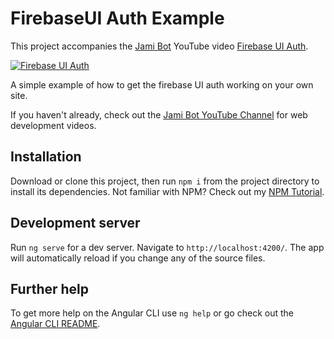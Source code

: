 # FirebaseUI Auth Example

This project accompanies the [Jami Bot](https://jamibot.com) YouTube video [Firebase UI Auth](https://youtu.be/wC1eZNE5cMc).

[![Firebase UI Auth](https://img.youtube.com/vi/wC1eZNE5cMc/0.jpg)](https://youtu.be/wC1eZNE5cMc)

A simple example of how to get the firebase UI auth working on your own site.

If you haven't already, check out the [Jami Bot YouTube Channel](https://youtube.com/c/JamiBot) for web development videos.

## Installation

Download or clone this project, then run `npm i` from the project directory to install its dependencies. Not familiar with NPM? Check out my [NPM Tutorial](https://www.youtube.com/watch?v=mzs-N5hXGuQ).

## Development server

Run `ng serve` for a dev server. Navigate to `http://localhost:4200/`. The app will automatically reload if you change any of the source files.

## Further help

To get more help on the Angular CLI use `ng help` or go check out the [Angular CLI README](https://github.com/angular/angular-cli/blob/master/README.md).
